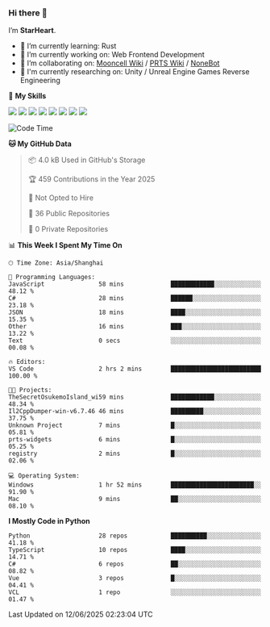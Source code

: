 ### Hi there 👋

I’m **StarHeart**.

- 🌱 I’m currently learning: Rust
- 🔭 I’m currently working on: Web Frontend Development
- 👯 I’m collaborating on: [Mooncell Wiki](https://fgo.wiki/) / [PRTS Wiki](http://prts.wiki/) / [NoneBot](https://github.com/nonebot)
- 🔬 I'm currently researching on: Unity / Unreal Engine Games Reverse Engineering

🌟 **My Skills**

![](https://img.shields.io/badge/-Python-3e74a2?style=flat-square&logo=Python&logoColor=fff)
![](https://img.shields.io/badge/-Node.js-339933?style=flat-square&logo=node.js&logoColor=fff)
![](https://img.shields.io/badge/-Vue-4fc08d?style=flat-square&logo=vue.js&logoColor=fff)
![](https://img.shields.io/badge/-React-2d98ce?style=flat-square&logo=React&logoColor=fff)
![](https://img.shields.io/badge/-TypeScript-3178C6?style=flat-square&logo=TypeScript&logoColor=fff)
![](https://img.shields.io/badge/-Docker-2496ED?style=flat-square&logo=Docker&logoColor=fff)
![](https://img.shields.io/badge/-Linux-000000?style=flat-square&logo=Linux&logoColor=fff)
![](https://img.shields.io/badge/-Dotnet-512bd4?style=flat-square&logo=.net&logoColor=fff)

<!--START_SECTION:waka-->
![Code Time](http://img.shields.io/badge/Code%20Time-1%2C605%20hrs%2017%20mins-blue)

**🐱 My GitHub Data** 

> 📦 4.0 kB Used in GitHub's Storage 
 > 
> 🏆 459 Contributions in the Year 2025
 > 
> 🚫 Not Opted to Hire
 > 
> 📜 36 Public Repositories 
 > 
> 🔑 0 Private Repositories 
 > 
📊 **This Week I Spent My Time On** 

```text
🕑︎ Time Zone: Asia/Shanghai

💬 Programming Languages: 
JavaScript               58 mins             ████████████░░░░░░░░░░░░░   48.12 % 
C#                       28 mins             ██████░░░░░░░░░░░░░░░░░░░   23.18 % 
JSON                     18 mins             ████░░░░░░░░░░░░░░░░░░░░░   15.35 % 
Other                    16 mins             ███░░░░░░░░░░░░░░░░░░░░░░   13.22 % 
Text                     0 secs              ░░░░░░░░░░░░░░░░░░░░░░░░░   00.08 % 

🔥 Editors: 
VS Code                  2 hrs 2 mins        █████████████████████████   100.00 % 

🐱‍💻 Projects: 
TheSecretOsukemoIsland_wi59 mins             ████████████░░░░░░░░░░░░░   48.34 % 
Il2CppDumper-win-v6.7.46 46 mins             █████████░░░░░░░░░░░░░░░░   37.75 % 
Unknown Project          7 mins              █░░░░░░░░░░░░░░░░░░░░░░░░   05.81 % 
prts-widgets             6 mins              █░░░░░░░░░░░░░░░░░░░░░░░░   05.25 % 
registry                 2 mins              █░░░░░░░░░░░░░░░░░░░░░░░░   02.06 % 

💻 Operating System: 
Windows                  1 hr 52 mins        ███████████████████████░░   91.90 % 
Mac                      9 mins              ██░░░░░░░░░░░░░░░░░░░░░░░   08.10 % 
```

**I Mostly Code in Python** 

```text
Python                   28 repos            ██████████░░░░░░░░░░░░░░░   41.18 % 
TypeScript               10 repos            ████░░░░░░░░░░░░░░░░░░░░░   14.71 % 
C#                       6 repos             ██░░░░░░░░░░░░░░░░░░░░░░░   08.82 % 
Vue                      3 repos             █░░░░░░░░░░░░░░░░░░░░░░░░   04.41 % 
VCL                      1 repo              ░░░░░░░░░░░░░░░░░░░░░░░░░   01.47 % 
```




 Last Updated on 12/06/2025 02:23:04 UTC
<!--END_SECTION:waka-->

